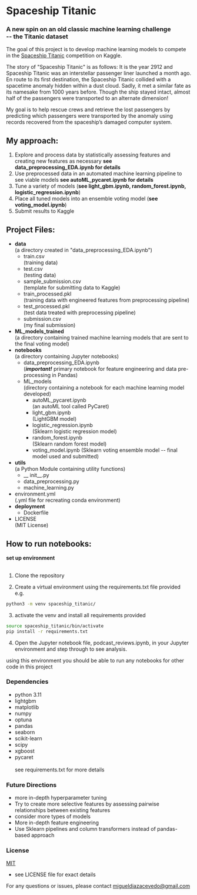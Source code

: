 # Spaceship Titanic 
### A new spin on an old classic machine learning challenge<br>-- the Titanic dataset
The goal of this project is to develop machine learning models to compete in the 
[Spaceship Titanic](https://www.kaggle.com/competitions/spaceship-titanic) competition on Kaggle. 

The story of "Spaceship Titanic" is as follows:
It is the year 2912 and Spaceship Titanic was an interstellar passenger liner launched a month ago. 
En route to its first destination, the Spaceship Titanic collided with a spacetime anomaly hidden within a dust cloud. 
Sadly, it met a similar fate as its namesake from 1000 years before. 
Though the ship stayed intact, almost half of the passengers were transported to an alternate dimension!

My goal is to help rescue crews and retrieve the lost passengers by predicting which passengers were transported 
by the anomaly using records recovered from the spaceship’s damaged computer system.


## My approach:
1. Explore and process data by statistically assessing features and creating new features as necessary 
   __see data_preprocessing_EDA.ipynb for details__
2. Use preprocessed data in an automated machine learning pipeline to see viable models
   __see autoML_pycaret.ipynb for details__
3. Tune a variety of models (__see light_gbm.ipynb, random_forest.ipynb, logistic_regression.ipynb__)
4. Place all tuned models into an ensemble voting model (__see voting_model.ipynb__)
5. Submit results to Kaggle

## Project Files:
- __data__ <br>(a directory created in "data_preprocessing_EDA.ipynb")
  - train.csv <br>(training data)
  - test.csv <br>(testing data)
  - sample_submission.csv <br>(template for submitting data to Kaggle)
  - train_processed.pkl <br>(training data with engineered features from preprocessing pipeline)
  - test_processed.pkl <br>(test data treated with preprocessing pipeline)
  - submission.csv <br>(my final submission)
- __ML_models_trained__ <br> 
(a directory containing trained machine learning models that are sent to the final voting model)
- __notebooks__ <br>
  (a directory containing Jupyter notebooks)
  - data_preprocessing_EDA.ipynb <br>
    (***important!*** primary notebook for feature engineering and data pre-processing in Pandas)
  - ML_models <br>
    (directory containing a notebook for each machine learning model developed)
    - autoML_pycaret.ipynb <br>
      (an autoML tool called PyCaret)
    - light_gbm.ipynb <br>
      (LightGBM model) 
    - logistic_regression.ipynb<br>
      (Sklearn logistic regression model)
    - random_forest.ipynb<br>
      (Sklearn random forest model)
    - voting_model.ipynb
      (Sklearn voting ensemble model -- final model used and submitted)
- __utils__ <br>
  (a Python Module containing utility functions)
  - __ init__.py
  - data_preprocessing.py
  - machine_learning.py
- environment.yml <br>
  (.yml file for recreating conda environment)
- __deployment__<br>
  - Dockerfile
- LICENSE<br>
  (MIT License)

## How to run notebooks:
__set up environment__ <br>
<br>
1. Clone the repository 
   
2. Create a virtual environment using the requirements.txt file provided<br>
   e.g. 
```bash
python3 -m venv spaceship_titanic/
```
3. activate the venv and install all requirements provided 
```bash
source spaceship_titanic/bin/activate
pip install -r requirements.txt
```
4. Open the Jupyter notebook file, podcast_reviews.ipynb, in your Jupyter environment and step through to see analysis.
   

using this environment you should be able to run any notebooks for other code in this project 
### Dependencies 
  - python 3.11
  - lightgbm
  - matplotlib
  - numpy
  - optuna
  - pandas
  - seaborn
  - scikit-learn
  - scipy
  - xgboost
  - pycaret <br><br>
see requirements.txt for more details

### Future Directions
- more in-depth hyperparameter tuning
- Try to create more selective features by assessing pairwise relationships between existing features
- consider more types of models
- More in-depth feature engineering
- Use Sklearn pipelines and column transformers instead of pandas-based approach 

### License
[MIT](https://choosealicense.com/licenses/mit/) 
- see LICENSE file for exact details

For any questions or issues, please contact [migueldiazacevedo@gmail.com](migueldiazacevedo@gmail.com)
